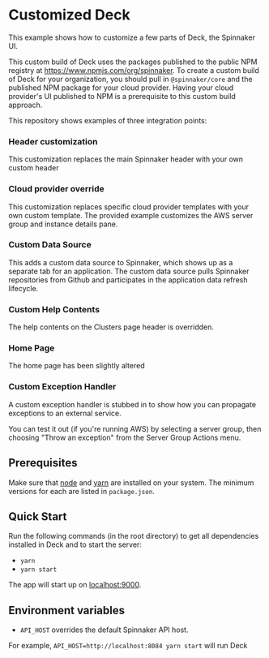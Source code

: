 # Customized Deck

This example shows how to customize a few parts of Deck, the Spinnaker UI.

This custom build of Deck uses the packages published to the public NPM registry at https://www.npmjs.com/org/spinnaker.
To create a custom build of Deck for your organization, you should pull in `@spinnaker/core` and the published NPM package
for your cloud provider.  Having your cloud provider's UI published to NPM is a prerequisite to this custom build approach.

This repository shows examples of three integration points:

### Header customization

This customization replaces the main Spinnaker header with your own custom header

### Cloud provider override

This customization replaces specific cloud provider templates with your own custom template.
The provided example customizes the AWS server group and instance details pane.

### Custom Data Source

This adds a custom data source to Spinnaker, which shows up as a separate tab for an application.
The custom data source pulls Spinnaker repositories from Github and participates in the application data refresh lifecycle.

### Custom Help Contents

The help contents on the Clusters page header is overridden.

### Home Page

The home page has been slightly altered

### Custom Exception Handler

A custom exception handler is stubbed in to show how you can propagate exceptions to an external service.

You can test it out (if you're running AWS) by selecting a server group, then choosing "Throw an exception" from the Server Group Actions menu.

## Prerequisites

Make sure that [node](http://nodejs.org/download/) and [yarn](https://yarnpkg.com/en/docs/install) are installed on your
system. The minimum versions for each are listed in `package.json`.

## Quick Start

Run the following commands (in the root directory) to get all dependencies installed in Deck and to start the server:

* `yarn`
* `yarn start`

The app will start up on [localhost:9000](localhost:9000).

## Environment variables

* `API_HOST` overrides the default Spinnaker API host.

For example, `API_HOST=http://localhost:8084 yarn start` will run Deck
